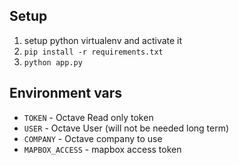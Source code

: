 
## Setup

1. setup python virtualenv and activate it
2. `pip install -r requirements.txt`
3. `python app.py`

## Environment vars

* `TOKEN` - Octave Read only token
* `USER` - Octave User (will not be needed long term)
* `COMPANY` - Octave company to use
* `MAPBOX_ACCESS` - mapbox access token
